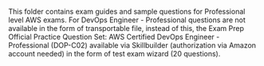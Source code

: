 This folder contains exam guides and sample questions for Professional level AWS exams.
For DevOps Engineer - Professional questions are not available in the form of transportable file, instead of this, the Exam Prep Official Practice Question Set: AWS Certified DevOps Engineer - Professional (DOP-C02) available via Skillbuilder (authorization via Amazon account needed) in the form of test exam wizard (20 questions).
